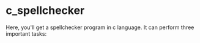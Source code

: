 # c_spellchecker
Here, you'll get a spellchecker program in c language. It can perform three important tasks:
